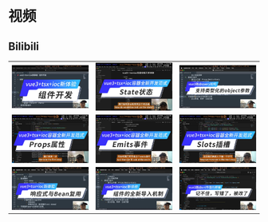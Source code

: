 # 视频

## Bilibili

|                                                                                                       |                                                                                                                     |                                                                                                              |
| ----------------------------------------------------------------------------------------------------- | ------------------------------------------------------------------------------------------------------------------- | ------------------------------------------------------------------------------------------------------------ |
| [![vue3+tsx+ioc新体验: 组件开发][vue3+tsx+ioc-component-image]][vue3+tsx+ioc-component-url]           | [![vue3+tsx+ioc容器全新开发范式: State状态][vue3+tsx+ioc-state-image]][vue3+tsx+ioc-state-url]                      | [![vue3路由query如何支持类型化的object参数][vue3+tsx+ioc-query-object-image]][vue3+tsx+ioc-query-object-url] |
| [![vue3+tsx+ioc容器全新开发范式: Props属性][vue3+tsx+ioc-props-image]][vue3+tsx+ioc-props-url]        | [![vue3+tsx+ioc容器全新开发范式: Emits事件][vue3+tsx+ioc-emits-image]][vue3+tsx+ioc-emits-url]                      | [![vue3+tsx+ioc容器全新开发范式: Slots插槽][vue3+tsx+ioc-slots-image]][vue3+tsx+ioc-slots-url]               |
| [![vue3+tsx+ioc新体验: 响应式与Bean复用][vue3+tsx+ioc-state-bean-image]][vue3+tsx+ioc-state-bean-url] | [![vue3+tsx+ioc新体验: 组件的全新导入机制][vue3+tsx+ioc-component-import-image]][vue3+tsx+ioc-component-import-url] | [![vue3路由url传值的弊端：记不住，写错了，被改了][vue3+tsx+ioc-route-url-image]][vue3+tsx+ioc-route-url-url] |

[vue3+tsx+ioc-component-image]: ../../assets/cover/vue3+tsx+ioc-component.jpg
[vue3+tsx+ioc-component-url]: https://www.bilibili.com/video/BV1ky411a7A6/
[vue3+tsx+ioc-state-image]: ../../assets/cover/vue3+tsx+ioc-state.jpg
[vue3+tsx+ioc-state-url]: https://www.bilibili.com/video/BV14m411y7gx/
[vue3+tsx+ioc-query-object-image]: ../../assets/cover/vue3+tsx+ioc-query-object.jpg
[vue3+tsx+ioc-query-object-url]: https://www.bilibili.com/video/BV1bJ4m1w7Mb/
[vue3+tsx+ioc-props-image]: ../../assets/cover/vue3+tsx+ioc-props.jpg
[vue3+tsx+ioc-props-url]: https://www.bilibili.com/video/BV11z421U7MW/
[vue3+tsx+ioc-emits-image]: ../../assets/cover/vue3+tsx+ioc-emits.jpg
[vue3+tsx+ioc-emits-url]: https://www.bilibili.com/video/BV1W1421z7pu/
[vue3+tsx+ioc-slots-image]: ../../assets/cover/vue3+tsx+ioc-slots.jpg
[vue3+tsx+ioc-slots-url]: https://www.bilibili.com/video/BV1nm421u71x/
[vue3+tsx+ioc-state-bean-image]: ../../assets/cover/vue3+tsx+ioc-state-bean.jpg
[vue3+tsx+ioc-state-bean-url]: https://www.bilibili.com/video/BV1rw4m1S7Bq/
[vue3+tsx+ioc-component-import-image]: ../../assets/cover/vue3+tsx+ioc-component-import.jpg
[vue3+tsx+ioc-component-import-url]: https://www.bilibili.com/video/BV13z421a7y9/
[vue3+tsx+ioc-route-url-image]: ../../assets/cover/vue3+tsx+ioc-route-url.jpg
[vue3+tsx+ioc-route-url-url]: https://www.bilibili.com/video/BV19T421i7kb/
